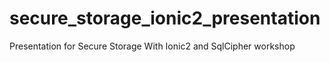 # secure_storage_ionic2_presentation
Presentation for Secure Storage With Ionic2 and SqlCipher workshop
